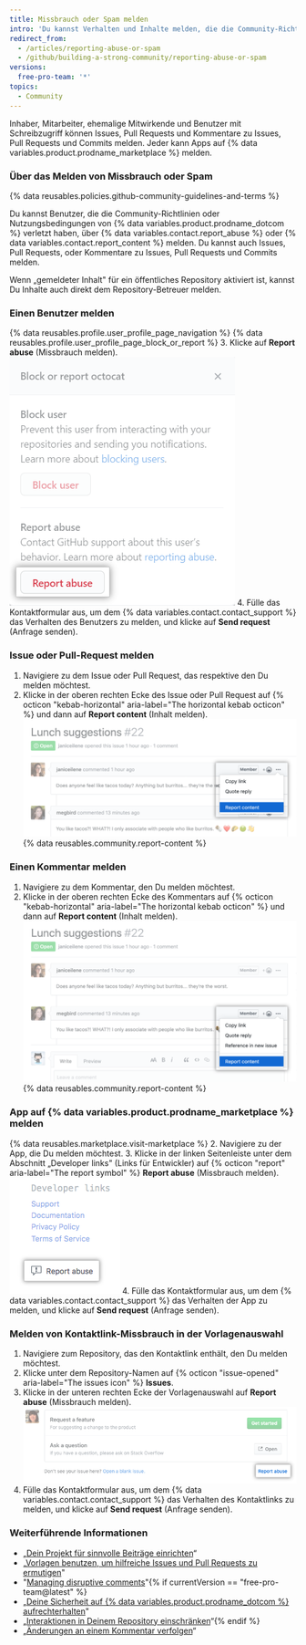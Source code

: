 ```yaml
---
title: Missbrauch oder Spam melden
intro: 'Du kannst Verhalten und Inhalte melden, die die Community-Richtlinien und -Bedingungen verletzen.'
redirect_from:
  - /articles/reporting-abuse-or-spam
  - /github/building-a-strong-community/reporting-abuse-or-spam
versions:
  free-pro-team: '*'
topics:
  - Community
---
```


Inhaber, Mitarbeiter, ehemalige Mitwirkende und Benutzer mit Schreibzugriff können Issues, Pull Requests und Kommentare zu Issues, Pull Requests und Commits melden. Jeder kann Apps auf {% data variables.product.prodname_marketplace %} melden.

### Über das Melden von Missbrauch oder Spam

{% data reusables.policies.github-community-guidelines-and-terms %}

Du kannst Benutzer, die die Community-Richtlinien oder Nutzungsbedingungen von {% data variables.product.prodname_dotcom %} verletzt haben, über {% data variables.contact.report_abuse %} oder {% data variables.contact.report_content %} melden. Du kannst auch Issues, Pull Requests, oder Kommentare zu Issues, Pull Requests und Commits melden.

Wenn „gemeldeter Inhalt" für ein öffentliches Repository aktiviert ist, kannst Du Inhalte auch direkt dem Repository-Betreuer melden.

### Einen Benutzer melden

{% data reusables.profile.user_profile_page_navigation %}
{% data reusables.profile.user_profile_page_block_or_report %}
3. Klicke auf **Report abuse** (Missbrauch melden). ![Modales Feld mit Optionen zum Blockieren von Benutzern oder Melden von Missbrauch](/assets/images/help/profile/profile-report-abuse.png)
4. Fülle das Kontaktformular aus, um dem {% data variables.contact.contact_support %} das Verhalten des Benutzers zu melden, und klicke auf **Send request** (Anfrage senden).

### Issue oder Pull-Request melden

1. Navigiere zu dem Issue oder Pull Request, das respektive den Du melden möchtest.
2. Klicke in der oberen rechten Ecke des Issue oder Pull Request auf {% octicon "kebab-horizontal" aria-label="The horizontal kebab octicon" %} und dann auf **Report content** (Inhalt melden). ![Schaltfläche zum Melden eines Kommentars](/assets/images/help/repository/menu-report-issue-or-pr.png)
{% data reusables.community.report-content %}

### Einen Kommentar melden

1. Navigiere zu dem Kommentar, den Du melden möchtest.
2. Klicke in der oberen rechten Ecke des Kommentars auf {% octicon "kebab-horizontal" aria-label="The horizontal kebab octicon" %} und dann auf **Report content** (Inhalt melden). ![Kebab-Menü mit der Option zum Melden eines Kommentars](/assets/images/help/repository/menu-report-comment.png)
{% data reusables.community.report-content %}

### App auf {% data variables.product.prodname_marketplace %} melden

{% data reusables.marketplace.visit-marketplace %}
2. Navigiere zu der App, die Du melden möchtest.
3. Klicke in der linken Seitenleiste unter dem Abschnitt „Developer links" (Links für Entwickler) auf {% octicon "report" aria-label="The report symbol" %} **Report abuse** (Missbrauch melden). ![Schaltfläche zum Melden einer App auf {% data variables.product.prodname_marketplace %}](/assets/images/help/marketplace/marketplace-report-app.png)
4. Fülle das Kontaktformular aus, um dem {% data variables.contact.contact_support %} das Verhalten der App zu melden, und klicke auf **Send request** (Anfrage senden).

### Melden von Kontaktlink-Missbrauch in der Vorlagenauswahl

1. Navigiere zum Repository, das den Kontaktlink enthält, den Du melden möchtest.
2. Klicke unter dem Repository-Namen auf {% octicon "issue-opened" aria-label="The issues icon" %} **Issues**.
3. Klicke in der unteren rechten Ecke der Vorlagenauswahl auf **Report abuse** (Missbrauch melden). ![Link um Missbrauch zu melden](/assets/images/help/repository/template-chooser-report-abuse.png)
4. Fülle das Kontaktformular aus, um dem {% data variables.contact.contact_support %} das Verhalten des Kontaktlinks zu melden, und klicke auf **Send request** (Anfrage senden).

### Weiterführende Informationen

- „[Dein Projekt für sinnvolle Beiträge einrichten](/communities/setting-up-your-project-for-healthy-contributions)“
- „[Vorlagen benutzen, um hilfreiche Issues und Pull Requests zu ermutigen](/communities/using-templates-to-encourage-useful-issues-and-pull-requests)"
- "[Managing disruptive comments](/communities/moderating-comments-and-conversations/managing-disruptive-comments)"{% if currentVersion == "free-pro-team@latest" %}
- „[Deine Sicherheit auf {% data variables.product.prodname_dotcom %} aufrechterhalten](/communities/maintaining-your-safety-on-github)"
- „[Interaktionen in Deinem Repository einschränken](/communities/moderating-comments-and-conversations/limiting-interactions-in-your-repository)“{% endif %}
- „[Änderungen an einem Kommentar verfolgen](/communities/moderating-comments-and-conversations/tracking-changes-in-a-comment)“
